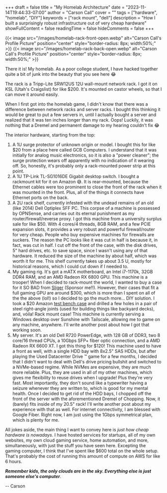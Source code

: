 +++
draft = false
title = "My Homelab Architecture"
date = "2023-11-14T19:44:33-07:00"
author = "Carson Call"
cover = ""
tags = ["hardware", "homelab", "DIY"]
keywords = ["rack mount", "dell"]
description = "How I built a surprisingly robust infrastructure out of very cheap hardware"
showFullContent = false
readingTime = false
hideComments = false
+++

{{< image src="/images/homelab-rack-front-open.webp" alt="Carson Call's Profile Picture" position="center" style="border-radius: 8px; width:50%;" >}}
{{< image src="/images/homelab-rack-back-open.webp" alt="Carson Call's Profile Picture" position="center" style="border-radius: 8px; width:50%;" >}}

There it is! My homelab. As a poor college student, I have hacked together quite a bit of junk into the beauty that you see here :joy:

The rack is a Tripp-Lite SRW12US 12U wall-mount network rack. I got it on KSL (Utah's Craigslist) for like $200. It's mounted on castor wheels, so that I can move it around easily. 

When I first got into the homelab game, I didn't know that there was a difference between network racks and server racks. I bought this thinking it would be great to put a few servers in, until I actually bought a server and realized that it was ten inches longer than my rack. Oops! Luckily, it was nothing that a Dremel and permanent damage to my hearing couldn't fix :joy:

The interior hardware, starting from the top:
1. A 1U surge protector of unknown origin or model. I bought this for like $20 from a place here called GCB Computers. I understand that it was initially for analog music electronics, so it is also a "power cleaner"; the surge protection wears off apparently with no indication of it wearing off. So, honestly, it's probably only a rack-mounted power strip at this point. 
2. A 1U TP-Link TL-SG1016DE Gigabit desktop switch. I bought a rackmount kit for it on Amazon :sweat_smile:. It is rear-mounted, because the Ethernet cables were too prominent to close the front of the rack when it was mounted in the front. Plus, all of the things it connects have Ethernet ports on the back.
3. A 2U rack shelf, currently infested with the undead remains of an old (like 2014) Dell Optiplex SFF PC. This corpse of a machine is possessed by OPNSense, and carries out its eternal punishment as my router/firewall/reverse proxy. I got this machine from a university surplus sale for like $50. With 4 cores/4 threads, 8GB RAM, and a few PCIE expansion slots, it provides a very robust and powerful firewall/router for very cheap. People who buy expensive machines for firewalls are suckers. The reason the PC looks like it was cut in half is because it, in fact, was cut in half. I cut off the front of the case, with the disk drives, 5" hard drives, etc. to save space, since I wasn't using any of that hardware. It reduced the size of the machine by about half, which was worth it for me. This shelf currently takes up about 3.5 U, mostly for historical reasons, which I could cut down if I needed to. 
4. My gaming rig. It's got a mATX motherboard, an Intel i7-1170k, 32GB DDR4 RAM, and an AMD Radeon RX 6800 GPU. This machine is a trooper! When I decided to rack-mount the world, I wanted to buy a case for it SO BAD from [Sliger](https://www.sliger.com/products/rackmount/3u/cx3171a/) (Sponsor me!!). However, their cases that fit a full gaming GPU are around $300, which is more than I spent on all of the the above (lol!) so I decided to go the much more... DIY solution. I took a $20 Amazon [test bench case](https://www.amazon.com/ALAMENGDA-Computer-Motherboards-Dissipation-Accessories/dp/B0C59W6JKD?crid=9L5E102WEQCN&dib=eyJ2IjoiMSJ9.z_yoYGQaJdG3Qi_QDtNIYhOp2Xciu8iOXqugmbUNqVt8wzCL5UV-EMtnA6vP-iM2IuxDARIDUzVEDzOjRsPYYz6kPXy2ChDujTs9KS_ifXBn3wyA9jLRocpImtAHJT-u-X-35_QO4ae4JUryDQox7seY5Ibvvomo_F9hvP8p6-jpMWrK2i69-HFN0ts7YVaJA7KJent9cB1zj4GYAId572lduq_1-MjrkVfdWNphZwA.2unKs9tiGja93UUKr3-Dq0wd0em0UA57RDe8NK7lyP0&dib_tag=se&keywords=test+bench+pc+case&qid=1736877635&sprefix=test+bench+%2Caps%2C178&sr=8-1) and drilled a few holes in a pair of steel right-angle joints (used for building things like backyard decks), and, vóila! Rack mount case! This machine is currently serving a Windows desktop over Sunshine with Tailscale, allowing me to game on any machine, anywhere. I'll write another post about how I got that working soon.
5. My server. It's an old Dell R720 PowerEdge, with 128 GB of DDR3, two 8 core/16 thread CPUs, a 10Gbps SFP+ fiber optic connection, and a AMD Radeon RX 6600 XT. I got this thing for $120! This machine used to have a front as well, with a single HDD bay with 8x2.5" SAS HDDs, but after playing the Used Datacenter Drive :tm: game for a few months, I decided that I didn't want to deal with Dell's drive pricing bullshit and switched to a NVMe-based regime. While NVMes are expensive, they are much more reliable. Plus, they are used in all of my other machines, which gives me flexibility to reuse drives when I upgrade! Plus they're very fast. Most importantly, they don't sound like a typewriter having a seizure whenever they are written to, which is good for my mental health. Once I decided to get rid of the HDD bays, I chopped off the front of the server with the aforementioned Dremel of Chopping. Now, it (barely) fits inside of my 20.5" rack! I'll write another post about my experience with that as well.
For internet connectivity, I am blessed with Google Fiber. Right now, I am just using the 1Gbps symmetrical plan, which is plenty for me. 

All jokes aside, the main thing I want to convey here is *just how cheap hardware is nowadays*. I have hosted services for startups, all of my own websites, my own cloud gaming service, home automation, and more, simultaneously, with just the stuff you have seen here. Excepting the gaming computer, I think that I've spent like $600 total on the whole setup. That's probably the cost of running this amount of compute on AWS for like 6 hours. 

***Remember kids, the only clouds are in the sky. Everything else is just someone else's computer***.

-- Carson